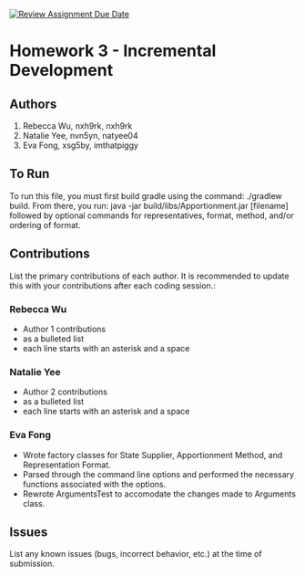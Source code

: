 [![Review Assignment Due Date](https://classroom.github.com/assets/deadline-readme-button-24ddc0f5d75046c5622901739e7c5dd533143b0c8e959d652212380cedb1ea36.svg)](https://classroom.github.com/a/ma-cxrlC)

# Homework 3 - Incremental Development 

## Authors
1) Rebecca Wu, nxh9rk, nxh9rk 
2) Natalie Yee, nvn5yn, natyee04
3) Eva Fong, xsg5by, imthatpiggy

## To Run

To run this file, you must first build gradle using the command: ./gradlew build. From there, you run: java -jar build/libs/Apportionment.jar [filename] followed by optional commands for representatives, format, method, and/or ordering of format.

## Contributions

List the primary contributions of each author. It is recommended to update this with your contributions after each coding session.:

### Rebecca Wu

* Author 1 contributions
* as a bulleted list
* each line starts with an asterisk and a space

### Natalie Yee

* Author 2 contributions
* as a bulleted list
* each line starts with an asterisk and a space

### Eva Fong

* Wrote factory classes for State Supplier, Apportionment Method, and Representation Format.
* Parsed through the command line options and performed the necessary functions associated with the options. 
* Rewrote ArgumentsTest to accomodate the changes made to Arguments class.

## Issues

List any known issues (bugs, incorrect behavior, etc.) at the time of submission.
